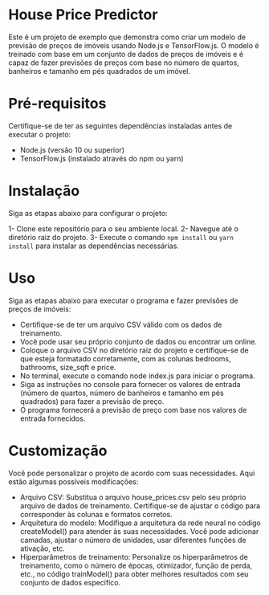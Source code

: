 # House Price Predictor
Este é um projeto de exemplo que demonstra como criar um modelo de previsão de preços de imóveis usando Node.js e TensorFlow.js. O modelo é treinado com base em um conjunto de dados de preços de imóveis e é capaz de fazer previsões de preços com base no número de quartos, banheiros e tamanho em pés quadrados de um imóvel.

# Pré-requisitos
Certifique-se de ter as seguintes dependências instaladas antes de executar o projeto:

- Node.js (versão 10 ou superior)
- TensorFlow.js (instalado através do npm ou yarn)

# Instalação
Siga as etapas abaixo para configurar o projeto:

1- Clone este repositório para o seu ambiente local.
2- Navegue até o diretório raiz do projeto.
3- Execute o comando `npm install` ou `yarn install` para instalar as dependências necessárias.

# Uso
Siga as etapas abaixo para executar o programa e fazer previsões de preços de imóveis:

- Certifique-se de ter um arquivo CSV válido com os dados de treinamento. 
- Você pode usar seu próprio conjunto de dados ou encontrar um online.
- Coloque o arquivo CSV no diretório raiz do projeto e certifique-se de que esteja formatado corretamente, com as colunas bedrooms, bathrooms, size_sqft e price.
- No terminal, execute o comando node index.js para iniciar o programa.
- Siga as instruções no console para fornecer os valores de entrada (número de quartos, número de banheiros e tamanho em pés quadrados) para fazer a previsão de preço.
- O programa fornecerá a previsão de preço com base nos valores de entrada fornecidos.

# Customização
Você pode personalizar o projeto de acordo com suas necessidades. Aqui estão algumas possíveis modificações:

- Arquivo CSV: Substitua o arquivo house_prices.csv pelo seu próprio arquivo de dados de treinamento. Certifique-se de ajustar o código para corresponder às colunas e formatos corretos.
- Arquitetura do modelo: Modifique a arquitetura da rede neural no código createModel() para atender às suas necessidades. Você pode adicionar camadas, ajustar o número de unidades, usar diferentes funções de ativação, etc.
- Hiperparâmetros de treinamento: Personalize os hiperparâmetros de treinamento, como o número de épocas, otimizador, função de perda, etc., no código trainModel() para obter melhores resultados com seu conjunto de dados específico.